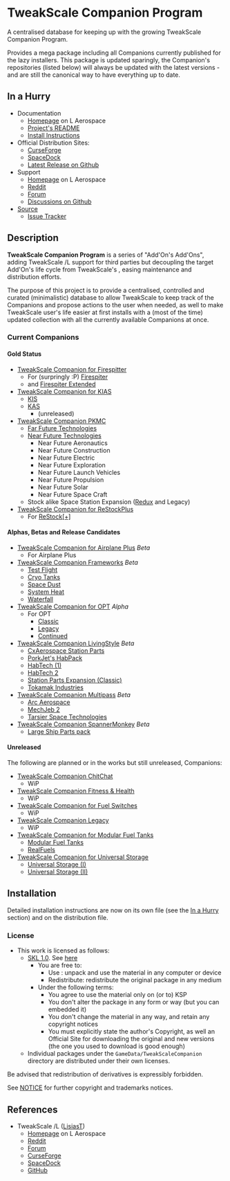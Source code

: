 # TweakScale Companion Program

A centralised database for keeping up with the growing TweakScale Companion Program.

Provides a mega package including all Companions currently published for the lazy installers. This package is updated sparingly, the Companion's repositories (listed below) will always be updated with the latest versions - and are still the canonical way to have everything up to date.

## In a Hurry

* Documentation
	+ [Homepage](http://ksp.lisias.net/add-ons/TweakScaleCompanion/) on L Aerospace
	+ [Project's README](https://github.com/net-lisias-ksp/TweakScaleCompanion/blob/master/README.md)
	+ [Install Instructions](https://github.com/net-lisias-ksp/TweakScaleCompanion/blob/master/INSTALL.md)
* Official Distribution Sites:
	+ [CurseForge](https://www.curseforge.com/kerbal/ksp-mods/tweakscale-companion)
	+ [SpaceDock](https://spacedock.info/mod/3202/TweakScale%20Companion)
	+ [Latest Release on Github](https://github.com/net-lisias-ksp/TweakScaleCompanion/releases)
* Support
	+ [Homepage](http://ksp.lisias.net/add-ons/TweakScaleCompanion/Support/) on L Aerospace
	+ [Reddit](https://www.reddit.com/r/TweakScale/)
	+ [Forum](https://forum.kerbalspaceprogram.com/index.php?/topic/192216-*)
	+ [Discussions on Github](https://github.com/net-lisias-ksp/TweakScaleCompanion/discussions/categories/support)
* [Source](https://github.com/net-lisias-ksp/TweakScaleCompanion)
	+ [Issue Tracker](https://github.com/net-lisias-ksp/TweakScaleCompanion/issues)

## Description

**TweakScale Companion Program** is a series of "Add'On's Add'Ons", adding TweakScale /L support for third parties but decoupling the target Add'On's life cycle from TweakScale's , easing maintenance and distribution efforts.

The purpose of this project is to provide a centralised, controlled and curated (minimalistic) database to allow TweakScale to keep track of the Companions and propose actions to the user when needed, as well to make TweakScale user's life easier at first installs with a (most of the time) updated collection with all the currently available Companions at once.

### Current Companions

#### Gold Status

* [TweakScale Companion for Firespitter](https://github.com/net-lisias-ksp/TweakScaleCompanion_FS)
	+ For (surpringly :P) [Firespiter](https://forum.kerbalspaceprogram.com/index.php?/topic/22583-*/)
	+ and [Firespiter Extended](https://forum.kerbalspaceprogram.com/index.php?/topic/184773-*/)
* [TweakScale Companion for KIAS](https://github.com/net-lisias-ksp/TweakScaleCompanion_KIAS)
	+ [KIS](https://forum.kerbalspaceprogram.com/index.php?/topic/149848-*)
	+ [KAS](https://forum.kerbalspaceprogram.com/index.php?/topic/142594-*)
		- (unreleased)
* [TweakScale Companion PKMC](https://github.com/net-lisias-ksp/TweakScaleCompanion_PKMC)
	+ [Far Future Technologies](https://forum.kerbalspaceprogram.com/index.php?/topic/199070-*/) 
	+ [Near Future Technologies](https://forum.kerbalspaceprogram.com/index.php?/topic/155465-*/)
		- Near Future Aeronautics
		- Near Future Construction
		- Near Future Electric
		- Near Future Exploration
		- Near Future Launch Vehicles
		- Near Future Propulsion
		- Near Future Solar
		- Near Future Space Craft
	+ Stock alike Space Station Expansion ([Redux](https://forum.kerbalspaceprogram.com/index.php?/topic/170211-*/) and Legacy)
* [TweakScale Companion for ReStockPlus](https://github.com/net-lisias-ksp/TweakScaleCompanion_ReStockPlus)
	+ For [ReStock[+]](https://forum.kerbalspaceprogram.com/index.php?/topic/182679-*/)

#### Alphas, Betas and Release Candidates

* [TweakScale Companion for Airplane Plus](https://github.com/net-lisias-ksp/TweakScaleCompanion_APP) *Beta*
	- For Airplane Plus
* [TweakScale Companion Frameworks](https://github.com/net-lisias-ksp/TweakScaleCompanion_Frameworks) *Beta*
	+ [Test Flight](https://forum.kerbalspaceprogram.com/index.php?/topic/99043-*/)
	+ [Cryo Tanks](https://forum.kerbalspaceprogram.com/index.php?/topic/195042-*/)
	+ [Space Dust](https://forum.kerbalspaceprogram.com/index.php?/topic/197723-*/)
	+ [System Heat](https://forum.kerbalspaceprogram.com/index.php?/topic/193909-*/)
	+ [Waterfall](https://forum.kerbalspaceprogram.com/index.php?/topic/196309-*/)
* [TweakScale Companion for OPT](https://github.com/net-lisias-ksp/TweakScaleCompanion_OPT) *_Alpha_*
	+ For OPT
		- [Classic](https://forum.kerbalspaceprogram.com/index.php?/topic/87956-*/)
		- [Legacy](https://forum.kerbalspaceprogram.com/index.php?/topic/173833-*/)
		- [Continued](https://forum.kerbalspaceprogram.com/index.php?/topic/196187-*/) 
* [TweakScale Companion LivingStyle](https://github.com/net-lisias-ksp/TweakScaleCompanion_LivingStyle) *Beta*
	+ [CxAerospace Station Parts](https://forum.kerbalspaceprogram.com/index.php?/topic/138910-*/) 
	+ [PorkJet's HabPack](https://forum.kerbalspaceprogram.com/index.php?/topic/58534-*/)
	+ [HabTech (1)](https://forum.kerbalspaceprogram.com/index.php?/topic/133501-*/)
	+ [HabTech 2](https://forum.kerbalspaceprogram.com/index.php?/topic/133501-*/)
	+ [Station Parts Expansion (Classic)](https://forum.kerbalspaceprogram.com/index.php?/topic/155480-*/)
	+ [Tokamak Industries](https://forum.kerbalspaceprogram.com/index.php?/topic/163166-*/) 
* [TweakScale Companion Multipass](https://github.com/net-lisias-ksp/TweakScaleCompanion_Multipass) *Beta*
	+ [Arc Aerospace](https://forum.kerbalspaceprogram.com/index.php?/topic/165224-*/)
	+ [MechJeb 2 ](https://forum.kerbalspaceprogram.com/index.php?/topic/154834-*/)
	+ [Tarsier Space Technologies](https://forum.kerbalspaceprogram.com/index.php?/topic/154853-*/)
* [TweakScale Companion SpannerMonkey](https://github.com/net-lisias-ksp/TweakScaleCompanion_SMCE) *Beta*
	+ [Large Ship Parts pack](https://forum.kerbalspaceprogram.com/index.php?/topic/155992-*/) 

#### Unreleased

The following are planned or in the works but still unreleased, Companions:

* [TweakScale Companion ChitChat](https://github.com/net-lisias-ksp/TweakScaleCompanion_ChitChat/)
	- WiP 
* [TweakScale Companion Fitness & Health](https://github.com/net-lisias-ksp/TweakScaleCompanion_FitAndHealth/)
	- WiP 
* [TweakScale Companion for Fuel Switches](https://github.com/net-lisias-ksp/TweakScaleCompanion_FuelSwitches/)
	- WiP 
* [TweakScale Companion Legacy](https://github.com/net-lisias-ksp/TweakScaleCompanion_Legacy/)
	- WiP 
* [TweakScale Companion for Modular Fuel Tanks](https://github.com/net-lisias-ksp/TweakScaleCompanion_MFT/releases)
	- [Modular Fuel Tanks](https://forum.kerbalspaceprogram.com/index.php?/topic/58235-*/)
	- [RealFuels](https://forum.kerbalspaceprogram.com/index.php?/topic/58236-*) 
* [TweakScale Companion for Universal Storage](https://github.com/net-lisias-ksp/TweakScaleCompanion_US/)
	- [Universal Storage (I)](https://forum.kerbalspaceprogram.com/index.php?/topic/68043-universal-storage/)
	- [Universal Storage (II)](https://forum.kerbalspaceprogram.com/index.php?/topic/177385-universal-storage-ii/)


## Installation

Detailed installation instructions are now on its own file (see the [In a Hurry](#in-a-hurry) section) and on the distribution file.

### License

* This work is licensed as follows:
	+ [SKL 1.0](https://ksp.lisias.net/SKL-1_0.txt). See [here](./LICENSE.SKL-1_0)
		+ You are free to:
			- Use : unpack and use the material in any computer or device
			- Redistribute: redistribute the original package in any medium
		+ Under the following terms:
			- You agree to use the material only on (or to) KSP
			- You don't alter the package in any form or way (but you can embedded it)
			- You don't change the material in any way, and retain any copyright notices
			- You must explicitly state the author's Copyright, as well an Official Site for downloading the original and new versions (the one you used to download is good enough)
	+ Individual packages under the `GameData/TweakScaleCompanion` directory are distributed under their own licenses.

Be advised that redistribution of derivatives is expressibly forbidden.

See [NOTICE](./NOTICE) for further copyright and trademarks notices.


## References

* TweakScale /L ([LisiasT](https://forum.kerbalspaceprogram.com/index.php?/profile/187168-lisias/))
	+ [Homepage](http://ksp.lisias.net/add-ons/TweakScale) on L Aerospace
	+ [Reddit](https://www.reddit.com/r/TweakScale/)
	+ [Forum](https://forum.kerbalspaceprogram.com/index.php?/topic/179030-*/)
	+ [CurseForge](https://kerbal.curseforge.com/projects/tweakscale)
	+ [SpaceDock](https://spacedock.info/mod/127/TweakScale)
	+ [GitHub](https://github.com/net-lisias-ksp/TweakScale)
